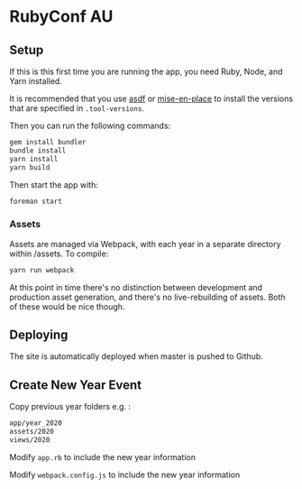 # RubyConf AU

## Setup

If this is this first time you are running the app, you need Ruby, Node, and Yarn installed.

It is recommended that you use [asdf](https://asdf-vm.com/) or [mise-en-place](https://github.com/jdx/mise) to install the versions that are specified in `.tool-versions`.

Then you can run the following commands:

```bash
gem install bundler
bundle install
yarn install
yarn build
```

Then start the app with:

```bash
foreman start
```

### Assets

Assets are managed via Webpack, with each year in a separate directory within /assets. To compile:

```bash
yarn run webpack
```

At this point in time there's no distinction between development and production asset generation, and there's no live-rebuilding of assets. Both of these would be nice though.

## Deploying

The site is automatically deployed when master is pushed to Github.

## Create New Year Event

Copy previous year folders e.g. :

```bash
app/year_2020
assets/2020
views/2020
```

Modify `app.rb` to include the new year information

Modify `webpack.config.js` to include the new year information
